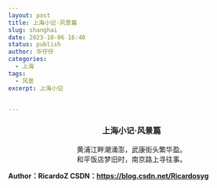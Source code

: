 ```yaml
---
layout: post
title: 上海小记·风景篇
slug: shanghai
date: 2023-10-06 16:40
status: publish
author: 华仔仔
categories: 
  - 上海
tags: 
  - 风景
excerpt: 上海小记


---
```


<center><h3>上海小记·风景篇</center></h3>

<center>黄浦江畔潮涌澎，武康街头繁华盈。</center>
<center>和平饭店梦旧时，南京路上寻往事。</center>








**Author：RicardoZ 
CSDN：https://blog.csdn.net/Ricardosyg**
